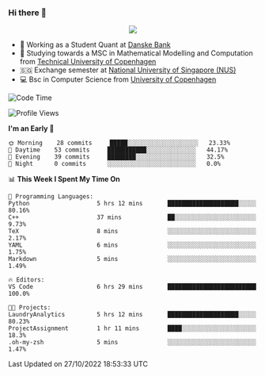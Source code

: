 ### Hi there 👋

<p align="center">
  <img src="https://media4.giphy.com/media/3ohzdKy5Z8TChSDuiA/giphy.gif?cid=ecf05e47r69cojk56gup9q8mep9liy48s94dn2uxsfh6fv39&rid=giphy.gif&ct=g" />
</p>

* 🏦 Working as a Student Quant at [Danske Bank](https://danskebank.dk)
* 🧮 Studying towards a MSC in Mathematical Modelling and Computation from [Technical University of Copenhagen](https://www.dtu.dk)
* 🇸🇬 Exchange semester at [National University of Singapore (NUS)](https://www.nus.edu.sg)
* 💻 Bsc in Computer Science from [University of Copenhagen](https://www.ku.dk/english/)


<!--START_SECTION:waka-->
![Code Time](http://img.shields.io/badge/Code%20Time-21%20hrs%2036%20mins-blue)

![Profile Views](http://img.shields.io/badge/Profile%20Views-0-blue)

**I'm an Early 🐤** 

```text
🌞 Morning    28 commits     █████░░░░░░░░░░░░░░░░░░░░   23.33% 
🌆 Daytime    53 commits     ███████████░░░░░░░░░░░░░░   44.17% 
🌃 Evening    39 commits     ████████░░░░░░░░░░░░░░░░░   32.5% 
🌙 Night      0 commits      ░░░░░░░░░░░░░░░░░░░░░░░░░   0.0%

```


📊 **This Week I Spent My Time On** 

```text
💬 Programming Languages: 
Python                   5 hrs 12 mins       ████████████████████░░░░░   80.16% 
C++                      37 mins             ██░░░░░░░░░░░░░░░░░░░░░░░   9.73% 
TeX                      8 mins              ░░░░░░░░░░░░░░░░░░░░░░░░░   2.17% 
YAML                     6 mins              ░░░░░░░░░░░░░░░░░░░░░░░░░   1.75% 
Markdown                 5 mins              ░░░░░░░░░░░░░░░░░░░░░░░░░   1.49%

🔥 Editors: 
VS Code                  6 hrs 29 mins       █████████████████████████   100.0%

🐱‍💻 Projects: 
LaundryAnalytics         5 hrs 12 mins       ████████████████████░░░░░   80.23% 
ProjectAssignment        1 hr 11 mins        ████░░░░░░░░░░░░░░░░░░░░░   18.3% 
.oh-my-zsh               5 mins              ░░░░░░░░░░░░░░░░░░░░░░░░░   1.47%

```


 Last Updated on 27/10/2022 18:53:33 UTC
<!--END_SECTION:waka-->
